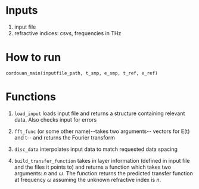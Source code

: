 # Inputs

1. input file
2. refractive indices: csvs, frequencies in THz

# How to run

`cordouan_main(inputfile_path, t_smp, e_smp, t_ref, e_ref)`

# Functions

1. `load_input` loads input file and returns a structure containing relevant data. Also checks input for errors 

2. `fft_func` (or some other name)--takes two arguments-- vectors for E(t) and t-- and returns the Fourier transform

3. `disc_data` interpolates input data to match requested data spacing

4. `build_transfer_function` takes in layer information (defined in input file and the files it points to) and returns a function which takes two arguments: $n$ and $\omega$. The function returns the predicted transfer function at frequency $\omega$ assuming the unknown refractive index is $n$. 

   